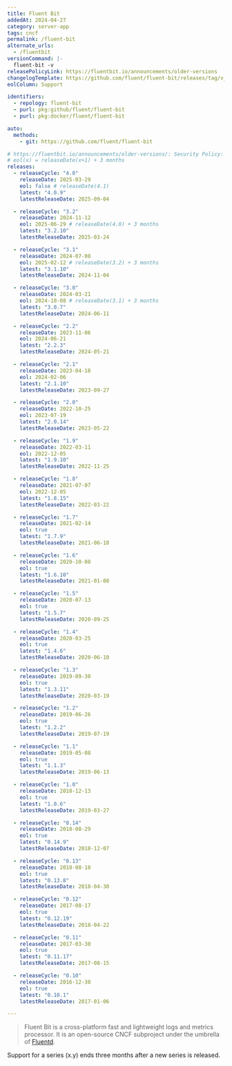```yaml
---
title: Fluent Bit
addedAt: 2024-04-27
category: server-app
tags: cncf
permalink: /fluent-bit
alternate_urls:
  - /fluentbit
versionCommand: |-
  fluent-bit -v
releasePolicyLink: https://fluentbit.io/announcements/older-versions
changelogTemplate: https://github.com/fluent/fluent-bit/releases/tag/v__LATEST__
eolColumn: Support

identifiers:
  - repology: fluent-bit
  - purl: pkg:github/fluent/fluent-bit
  - purl: pkg:docker/fluent/fluent-bit

auto:
  methods:
    - git: https://github.com/fluent/fluent-bit

# https://fluentbit.io/announcements/older-versions/: Security Policy: support for the current series ends three months after a new series is released.
# eol(x) = releaseDate(x+1) + 3 months
releases:
  - releaseCycle: "4.0"
    releaseDate: 2025-03-29
    eol: false # releaseDate(4.1)
    latest: "4.0.9"
    latestReleaseDate: 2025-09-04

  - releaseCycle: "3.2"
    releaseDate: 2024-11-12
    eol: 2025-06-29 # releaseDate(4.0) + 3 months
    latest: "3.2.10"
    latestReleaseDate: 2025-03-24

  - releaseCycle: "3.1"
    releaseDate: 2024-07-08
    eol: 2025-02-12 # releaseDate(3.2) + 3 months
    latest: "3.1.10"
    latestReleaseDate: 2024-11-04

  - releaseCycle: "3.0"
    releaseDate: 2024-03-21
    eol: 2024-10-08 # releaseDate(3.1) + 3 months
    latest: "3.0.7"
    latestReleaseDate: 2024-06-11

  - releaseCycle: "2.2"
    releaseDate: 2023-11-06
    eol: 2024-06-21
    latest: "2.2.3"
    latestReleaseDate: 2024-05-21

  - releaseCycle: "2.1"
    releaseDate: 2023-04-18
    eol: 2024-02-06
    latest: "2.1.10"
    latestReleaseDate: 2023-09-27

  - releaseCycle: "2.0"
    releaseDate: 2022-10-25
    eol: 2023-07-19
    latest: "2.0.14"
    latestReleaseDate: 2023-05-22

  - releaseCycle: "1.9"
    releaseDate: 2022-03-11
    eol: 2022-12-05
    latest: "1.9.10"
    latestReleaseDate: 2022-11-25

  - releaseCycle: "1.8"
    releaseDate: 2021-07-07
    eol: 2022-12-05
    latest: "1.8.15"
    latestReleaseDate: 2022-03-22

  - releaseCycle: "1.7"
    releaseDate: 2021-02-14
    eol: true
    latest: "1.7.9"
    latestReleaseDate: 2021-06-18

  - releaseCycle: "1.6"
    releaseDate: 2020-10-08
    eol: true
    latest: "1.6.10"
    latestReleaseDate: 2021-01-08

  - releaseCycle: "1.5"
    releaseDate: 2020-07-13
    eol: true
    latest: "1.5.7"
    latestReleaseDate: 2020-09-25

  - releaseCycle: "1.4"
    releaseDate: 2020-03-25
    eol: true
    latest: "1.4.6"
    latestReleaseDate: 2020-06-10

  - releaseCycle: "1.3"
    releaseDate: 2019-09-30
    eol: true
    latest: "1.3.11"
    latestReleaseDate: 2020-03-19

  - releaseCycle: "1.2"
    releaseDate: 2019-06-26
    eol: true
    latest: "1.2.2"
    latestReleaseDate: 2019-07-19

  - releaseCycle: "1.1"
    releaseDate: 2019-05-08
    eol: true
    latest: "1.1.3"
    latestReleaseDate: 2019-06-13

  - releaseCycle: "1.0"
    releaseDate: 2018-12-13
    eol: true
    latest: "1.0.6"
    latestReleaseDate: 2019-03-27

  - releaseCycle: "0.14"
    releaseDate: 2018-08-29
    eol: true
    latest: "0.14.9"
    latestReleaseDate: 2018-12-07

  - releaseCycle: "0.13"
    releaseDate: 2018-08-18
    eol: true
    latest: "0.13.8"
    latestReleaseDate: 2018-04-30

  - releaseCycle: "0.12"
    releaseDate: 2017-08-17
    eol: true
    latest: "0.12.19"
    latestReleaseDate: 2018-04-22

  - releaseCycle: "0.11"
    releaseDate: 2017-03-30
    eol: true
    latest: "0.11.17"
    latestReleaseDate: 2017-08-15

  - releaseCycle: "0.10"
    releaseDate: 2016-12-30
    eol: true
    latest: "0.10.1"
    latestReleaseDate: 2017-01-06

---
```


> Fluent Bit is a cross-platform fast and lightweight logs and metrics processor. It is an
> open-source CNCF subproject under the umbrella of [Fluentd](https://www.fluentd.org).

Support for a series (x.y) ends three months after a new series is released.
